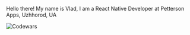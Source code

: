 Hello there!
My name is Vlad, I am a React Native Developer at Petterson Apps, Uzhhorod, UA


![Codewars](https://www.codewars.com/users/usotsuki_v/badges/large/)

